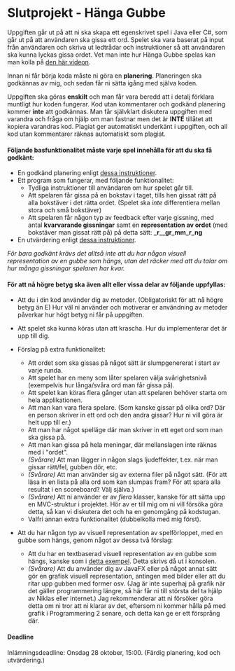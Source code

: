 # Slutprojekt - Hänga Gubbe

Uppgiften går ut på att ni ska skapa ett egenskrivet spel i Java eller C#, som går ut på att användaren ska gissa ett ord. Spelet ska vara baserat på input från användaren och skriva ut ledtrådar och instruktioner så att användaren ska kunna lyckas gissa ordet. Vet man inte hur Hänga Gubbe spelas kan man kolla på [den här videon](https://www.youtube.com/watch?time_continue=112&v=j-pBzBvJVKc&feature=emb_title).

Innan ni får börja koda måste ni göra en **planering**. Planeringen ska godkännas av mig, och sedan får ni sätta igång med själva koden.

Uppgiften ska göras **enskilt** och man får vara beredd att i detalj förklara muntligt hur koden fungerar. Kod utan kommentarer och godkänd planering kommer **inte** att godkännas. Man får självklart diskutera uppgiften med varandra och fråga om hjälp om man fastnar men det är **INTE** tillåtet att kopiera varandras kod. Plagiat ger automatiskt underkänt i uppgiften, och all kod utan kommentarer räknas automatiskt som plagiat.

#### Följande basfunktionalitet måste varje spel innehålla för att du ska få godkänt:

* En godkänd planering enligt [dessa instruktioner](./Planering.md).
* Ett program som fungerar, med följande funktionalitet:
    * Tydliga instruktioner till användaren om hur spelet går till.
    * Att spelaren får gissa på en bokstav i taget, tills hen gissat rätt på alla bokstäver i det rätta ordet. (Spelet ska *inte* differentiera mellan stora och små bokstäver)
    * Att spelaren får någon typ av feedback efter varje gissning, med antal **kvarvarande gissningar** samt en **representation av ordet** (med bokstäver man gissat rätt på) på detta sätt: **_r__gr_mm_r_ng**
* En utvärdering enligt [dessa instruktioner](./Utvärdering.md).

*För bara godkänt krävs det alltså inte att du har någon visuell representation av en gubbe som hängs, utan det räcker med att du talar om hur många gissningar spelaren har kvar.*

#### För att nå högre betyg ska även allt eller vissa delar av följande uppfyllas:

* Att du i din kod använder dig av metoder. (Obligatoriskt för att nå högre betyg än E) Hur väl ni använder och motiverar er användning av metoder påverkar hur högt betyg ni får på uppgiften.

* Att spelet ska kunna köras utan att krascha. Hur du implementerar det är upp till dig.

* Förslag på extra funktionalitet: 
    * Att ordet som ska gissas på något sätt är slumpgenererat i start av varje runda.
    * Att spelet har en meny som låter spelaren välja svårighetsnivå (exempelvis hur långa/svåra ord man får gissa på).
    * Att spelet kan köras flera gånger utan att spelaren behöver starta om hela applikationen.
    * Att man kan vara flera spelare. (Som kanske gissar på olika ord? Där en person skriver in ett ord och den andra gissar? Hur ni vill göra är helt upp till er.)
    * Att man har något spelläge där man skriver in ett eget ord som man ska gissa på.
    * Att man kan gissa på hela meningar, där mellanslagen inte räknas med i "ordet".
    * *(Svårare)* Att man lägger in någon slags ljudeffekter, t.ex. när man gissar rätt/fel, gubben dör, etc.
    * *(Svårare)* Att man använder sig av externa filer på något sätt. (För att läsa in en lista på alla ord som kan slumpas fram? För att spara alla resultat i en scoreboard? Välj själva.)
    * *(Svårare)* Att ni använder er av *flera* klasser, kanske för att sätta upp en MVC-struktur i projektet. Hör av er till mig om ni vill försöka göra detta, så kan vi diskutera det och ha en genomgång på kodstugan.
    * Valfri annan extra funktionalitet (dubbelkolla med mig först).

* Att du har någon typ av visuell representation av spelförloppet, med en gubbe som hängs, genom något av dessa två förslag:
    * Att du har en textbaserad visuell representation av en gubbe som hängs, kanske som i [detta exempel](https://gist.github.com/chrishorton/8510732aa9a80a03c829b09f12e20d9c). Detta skrivs då ut i konsolen.
    * *(Svårare)* Att du använder dig av JavaFX eller på något annat sätt gör en grafisk visuell representation, antingen med bilder eller att du ritar upp gubben med former osv. (Jag är inte superhaj på grafik när det gäller programmering längre, så här får ni till största del ta hjälp av Niklas eller internet.) Jag rekommenderar att ni försöker göra detta om ni tror att ni klarar av det, eftersom ni kommer hålla på med grafik i Programmering 2 senare, och detta kan ge er ett försprång där.
    
#### Deadline

Inlämningsdeadline: Onsdag 28 oktober, 15:00. (Färdig planering, kod och utvärdering.)
